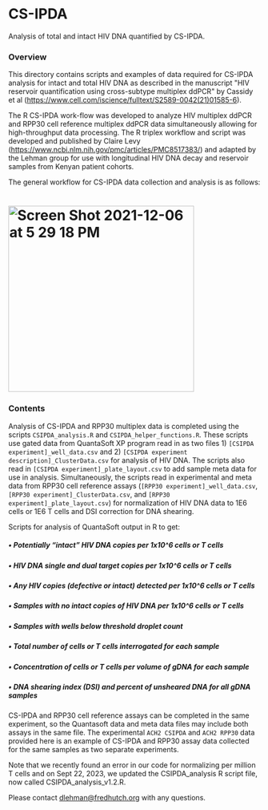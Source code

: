 # CS-IPDA
Analysis of total and intact HIV DNA quantified by CS-IPDA. 

### **Overview**
This directory contains scripts and examples of data required for CS-IPDA analysis for intact and total HIV DNA as described in the manuscript "HIV reservoir quantification using cross-subtype multiplex ddPCR" by Cassidy et al (https://www.cell.com/iscience/fulltext/S2589-0042(21)01585-6).   

The R CS-IPDA work-flow was developed to analyze HIV multiplex ddPCR and RPP30 cell reference multiplex ddPCR data simultaneously allowing for high-throughput data processing. The R triplex workflow and script was developed and published by Claire Levy (https://www.ncbi.nlm.nih.gov/pmc/articles/PMC8517383/) and adapted by the Lehman group for use with longitudinal HIV DNA decay and reservoir samples from Kenyan patient cohorts. 

The general workflow for CS-IPDA data collection and analysis is as follows: 
# <img width="371" alt="Screen Shot 2021-12-06 at 5 29 18 PM" src="https://user-images.githubusercontent.com/94940751/144949214-27444e56-d220-429d-9077-8fdc86e6d7fe.png">

### **Contents**
Analysis of CS-IPDA and RPP30 multiplex data is completed using the scripts `CSIPDA_analysis.R` and `CSIPDA_helper_functions.R`. These scripts use gated data from QuantaSoft XP program read in as two files 1) `[CSIPDA experiment]_well_data.csv` and 2) `[CSIPDA experiment description]_ClusterData.csv` for analysis of HIV DNA. The scripts also read in `[CSIPDA experiment]_plate_layout.csv` to add sample meta data for use in analysis. Simultaneously, the scripts read in experimental and meta data from RPP30 cell reference assays (`[RPP30 experiment]_well_data.csv`, `[RPP30 experiment]_ClusterData.csv`, and `[RPP30 experiment]_plate_layout.csv`) for normalization of HIV DNA data to 1E6 cells or 1E6 T cells and DSI correction for DNA shearing. 


Scripts for analysis of QuantaSoft output in R to get: 
##### •	Potentially “intact” HIV DNA copies per 1x10^6  cells or T cells
##### •	HIV DNA single and dual target copies per 1x10^6  cells or T cells
##### •	Any HIV copies (defective or intact) detected per 1x10^6  cells or T cells
##### •	Samples with no intact copies of HIV DNA per 1x10^6  cells or T cells 
##### •	Samples with wells below threshold droplet count
##### •	Total number of cells or T cells interrogated for each sample
##### •	Concentration of cells or T cells per volume of gDNA for each sample
##### •	DNA shearing index (DSI) and percent of unsheared DNA for all gDNA samples

CS-IPDA and RPP30 cell reference assays can be completed in the same experiment, so the Quantasoft data and meta data files may include both assays in the same file. The experimental `ACH2 CSIPDA` and `ACH2 RPP30` data provided here is an example of CS-IPDA and RPP30 assay data collected for the same samples as two separate experiments.  


Note that we recently found an error in our code for normalizing per million T cells and on Sept 22, 2023, we updated the CSIPDA_analysis R script file, now called CSIPDA_analysis_v1.2.R.  

Please contact dlehman@fredhutch.org with any questions.



